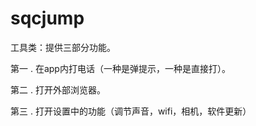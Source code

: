 # sqcjump
工具类：提供三部分功能。

第一 .  在app内打电话（一种是弹提示，一种是直接打）。

第二 . 打开外部浏览器。

第三 . 打开设置中的功能（调节声音，wifi，相机，软件更新）

 
